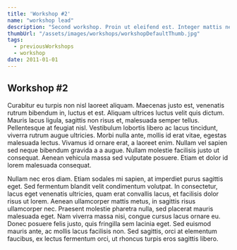 ```yaml
---
title: 'Workshop #2'
name: "workshop lead"
description: "Second workshop. Proin ut eleifend est. Integer mattis neque ligula, at laoreet diam pharetra non. Ut consectetur felis neque. Pellentesque sollicitudin neque eget nunc malesuada blandit. Nam ultricies erat ipsum, pretium pretium erat dignissim nec."
thumbUrl: "/assets/images/workshops/workshopDefaultThumb.jpg"
tags:
  - previousWorkshops
  - workshop
date: 2011-01-01
---
```



## Workshop #2

Curabitur eu turpis non nisl laoreet aliquam. Maecenas justo est, venenatis rutrum bibendum in, luctus et est. Aliquam ultrices luctus velit quis dictum. Mauris lacus ligula, sagittis non risus et, malesuada semper tellus. Pellentesque at feugiat nisl. Vestibulum lobortis libero ac lacus tincidunt, viverra rutrum augue ultricies. Morbi nulla ante, mollis id erat vitae, egestas malesuada lectus. Vivamus id ornare erat, a laoreet enim. Nullam vel sapien sed neque bibendum gravida a a augue. Nullam molestie facilisis justo ut consequat. Aenean vehicula massa sed vulputate posuere. Etiam et dolor id lorem malesuada consequat.

Nullam nec eros diam. Etiam sodales mi sapien, at imperdiet purus sagittis eget. Sed fermentum blandit velit condimentum volutpat. In consectetur, lacus eget venenatis ultricies, quam erat convallis lacus, et facilisis dolor risus ut lorem. Aenean ullamcorper mattis metus, in sagittis risus ullamcorper nec. Praesent molestie pharetra nulla, sed placerat mauris malesuada eget. Nam viverra massa nisi, congue cursus lacus ornare eu. Donec posuere felis justo, quis fringilla sem lacinia eget. Sed euismod mauris ante, ac mollis lacus facilisis non. Sed sagittis, orci at elementum faucibus, ex lectus fermentum orci, ut rhoncus turpis eros sagittis libero.